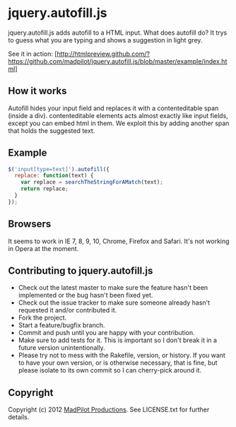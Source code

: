 # jquery.autofill.js

jquery.autofill.js adds autofill to a HTML input. What does autofill do? It trys to guess what you are typing and shows a suggestion in light grey.

See it in action: [http://htmlpreview.github.com/?https://github.com/madpilot/jquery.autofill.js/blob/master/example/index.html]

## How it works

Autofill hides your input field and replaces it with a contenteditable span (inside a div). contenteditable elements acts almost exactly like input fields, except you can embed html in them. We exploit this by adding another span that holds the suggested text.

## Example

```javascript
$('input[type=text]').autofill({
  replace: function(text) {
    var replace = searchTheStringForAMatch(text);
    return replace;
  }
});
```

## Browsers

It seems to work in IE 7, 8, 9, 10, Chrome, Firefox and Safari. It's not working in Opera at the moment.

## Contributing to jquery.autofill.js
 
* Check out the latest master to make sure the feature hasn't been implemented or the bug hasn't been fixed yet.
* Check out the issue tracker to make sure someone already hasn't requested it and/or contributed it.
* Fork the project.
* Start a feature/bugfix branch.
* Commit and push until you are happy with your contribution.
* Make sure to add tests for it. This is important so I don't break it in a future version unintentionally.
* Please try not to mess with the Rakefile, version, or history. If you want to have your own version, or is otherwise necessary, that is fine, but please isolate to its own commit so I can cherry-pick around it.

## Copyright

Copyright (c) 2012 [MadPilot Productions](http://www.madpilot.com.au/). See LICENSE.txt for further details.
